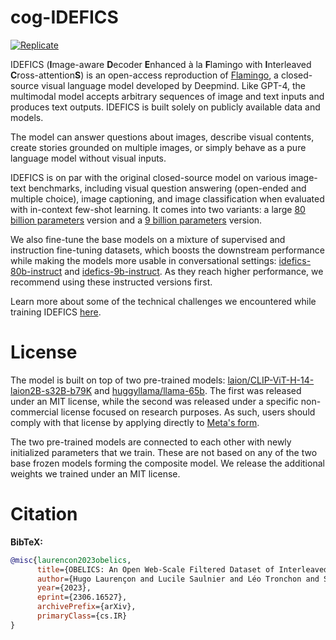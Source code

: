# cog-IDEFICS


[![Replicate](https://replicate.com/cjwbw/idefics/badge)](https://replicate.com/cjwbw/idefics) 

IDEFICS (**I**mage-aware **D**ecoder **E**nhanced à la **F**lamingo with **I**nterleaved **C**ross-attention**S**) is an open-access reproduction of [Flamingo](https://huggingface.co/papers/2204.14198), a closed-source visual language model developed by Deepmind. Like GPT-4, the multimodal model accepts arbitrary sequences of image and text inputs and produces text outputs. IDEFICS is built solely on publicly available data and models.

The model can answer questions about images, describe visual contents, create stories grounded on multiple images, or simply behave as a pure language model without visual inputs.

IDEFICS is on par with the original closed-source model on various image-text benchmarks, including visual question answering (open-ended and multiple choice), image captioning, and image classification when evaluated with in-context few-shot learning. It comes into two variants: a large [80 billion parameters](https://huggingface.co/HuggingFaceM4/idefics-80b) version and a [9 billion parameters](https://huggingface.co/HuggingFaceM4/idefics-9b) version.

We also fine-tune the base models on a mixture of supervised and instruction fine-tuning datasets, which boosts the downstream performance while making the models more usable in conversational settings: [idefics-80b-instruct](https://huggingface.co/HuggingFaceM4/idefics-80b-instruct) and [idefics-9b-instruct](https://huggingface.co/HuggingFaceM4/idefics-9b-instruct). As they reach higher performance, we recommend using these instructed versions first.

Learn more about some of the technical challenges we encountered while training IDEFICS [here](https://github.com/huggingface/m4-logs/blob/master/memos/README.md).

# License

The model is built on top of two pre-trained models: [laion/CLIP-ViT-H-14-laion2B-s32B-b79K](https://huggingface.co/laion/CLIP-ViT-H-14-laion2B-s32B-b79K) and [huggyllama/llama-65b](https://huggingface.co/huggyllama/llama-65b). The first was released under an MIT license, while the second was released under a specific non-commercial license focused on research purposes. As such, users should comply with that license by applying directly to [Meta's form](https://docs.google.com/forms/d/e/1FAIpQLSfqNECQnMkycAp2jP4Z9TFX0cGR4uf7b_fBxjY_OjhJILlKGA/viewform).

The two pre-trained models are connected to each other with newly initialized parameters that we train. These are not based on any of the two base frozen models forming the composite model. We release the additional weights we trained under an MIT license.

# Citation

**BibTeX:**

```bibtex
@misc{laurencon2023obelics,
      title={OBELICS: An Open Web-Scale Filtered Dataset of Interleaved Image-Text Documents},
      author={Hugo Laurençon and Lucile Saulnier and Léo Tronchon and Stas Bekman and Amanpreet Singh and Anton Lozhkov and Thomas Wang and Siddharth Karamcheti and Alexander M. Rush and Douwe Kiela and Matthieu Cord and Victor Sanh},
      year={2023},
      eprint={2306.16527},
      archivePrefix={arXiv},
      primaryClass={cs.IR}
}
```